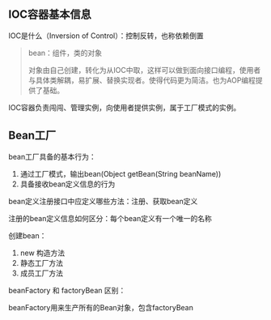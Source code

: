 ## IOC容器基本信息

IOC是什么（Inversion of Control）：控制反转，也称依赖倒置

> bean：组件，类的对象
>
> 对象由自己创建，转化为从IOC中取，这样可以做到面向接口编程，使用者与具体类解耦，易扩展、替换实现者。使得代码更为简洁。也为AOP编程提供了基础。

IOC容器负责闯闯、管理实例，向使用者提供实例，属于工厂模式的实例。

## Bean工厂

bean工厂具备的基本行为：

1. 通过工厂模式，输出bean(Object getBean(String beanName))
2. 具备接收bean定义信息的行为

bean定义注册接口中应定义哪些方法：注册、获取bean定义

注册的bean定义信息如何区分：每个bean定义有一个唯一的名称

创建bean：

1. new 构造方法
2. 静态工厂方法
3. 成员工厂方法

beanFactory 和 factoryBean 区别：

beanFactory用来生产所有的Bean对象，包含factoryBean



